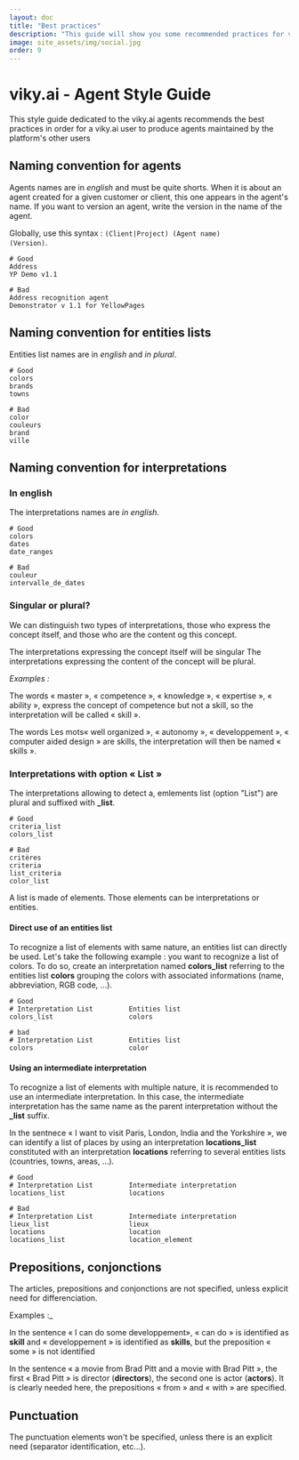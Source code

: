 ```yaml
---
layout: doc
title: "Best practices"
description: "This guide will show you some recommended practices for viky.ai."
image: site_assets/img/social.jpg
order: 9
---
```


# viky.ai - Agent Style Guide

This style guide dedicated to the viky.ai agents recommends the best practices in order for a viky.ai user to produce agents maintained by the platform's other users


## Naming convention for agents

Agents names are in _english_ and must be quite shorts.
When it is about an agent created for a given customer or client, this one appears in the agent's name.
If you want to version an agent, write the version in the name of the agent.

Globally, use this syntax : <code>(Client|Project) (Agent name) (Version)</code>.

    # Good
    Address
    YP Demo v1.1

    # Bad
    Address recognition agent
    Demonstrator v 1.1 for YellowPages


## Naming convention for entities lists

Entities list names are in _english_ and _in plural_.

    # Good
    colors
    brands
    towns

    # Bad
    color
    couleurs
    brand
    ville


## Naming convention for interpretations

### In english

The interpretations names are _in english_.

    # Good
    colors
    dates
    date_ranges

    # Bad
    couleur
    intervalle_de_dates


### Singular or plural?

We can distinguish two types of interpretations, those who express the concept itself, and those who are the content og this concept.

The interpretations expressing the concept itself will be singular
The interpretations expressing the content of the concept will be plural.

_Examples :_

The words « master », « competence », « knowledge », « expertise », « ability », express the concept of competence but not a skill, so the interpretation will be called « skill ».

The words Les mots« well organized », « autonomy », « developpement », « computer aided design » are skills, the interpretation will then be named « skills ».

### Interpretations with option « List »

The interpretations allowing to detect a, emlements list (option "List") are plural and suffixed with **_list**.

    # Good
    criteria_list
    colors_list

    # Bad
    critères
    criteria
    list_criteria
    color_list

A list is made of elements. Those elements can be interpretations or entities.

#### Direct use of an entities list

To recognize a list of elements with same nature, an entities list can directly be used. Let's take the following example : you want to recognize a list of colors. To do so, create an interpretation named **colors_list** referring to the entities list **colors** grouping the colors with associated informations (name, abbreviation, RGB code, ...).

    # Good
    # Interpretation List         Entities list
    colors_list                   colors

    # bad
    # Interpretation List         Entities list
    colors                        color

#### Using an intermediate interpretation

To recognize a list of elements with multiple nature, it is recommended to use an intermediate interpretation. In this case, the intermediate interpretation has the same name as the parent interpretation without the **_list** suffix.

In the sentnece « I want to visit Paris, London, India and the Yorkshire », we can identify a list of places by using an interpretation **locations_list** constituted with an interpretation **locations** referring to several entities lists (countries, towns, areas, ...).

    # Good
    # Interpretation List         Intermediate interpretation
    locations_list                locations

    # Bad
    # Interpretation List         Intermediate interpretation
    lieux_list                    lieux
    locations                     location
    locations_list                location_element

## Prepositions, conjonctions

The articles, prepositions and conjonctions are not specified, unless explicit need for differenciation.

Examples :_

In the sentence « I can do some developpement», « can do » is identified as **skill** and « developpement » is identified as **skills**, but the preposition « some » is not identified

In the sentence « a movie from Brad Pitt and a movie with Brad Pitt », the first « Brad Pitt » is director (**directors**), the second one is actor (**actors**). It is clearly needed here, the prepositions « from » and « with » are specified.

## Punctuation

The punctuation elements won't be specified, unless there is an explicit need (separator identification, etc...).
